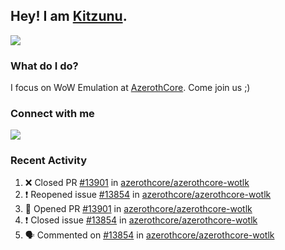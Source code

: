 ## Hey! I am [Kitzunu](https://Github.com/Kitzunu).

<!--<a href="https://github-readme-stats.kitzunu.vercel.app/api?username=Kitzunu&show_icons=true&theme=dark">
  <img align="center" src="https://github-readme-stats.kitzunu.vercel.app/api?username=Kitzunu&show_icons=true&theme=dark" />
</a>-->
<a href="https://github-readme-stats.kitzunu.vercel.app/api?username=Kitzunu&show_icons=true&theme=dark">
  <img align="center" src="https://github-readme-stats.vercel.app/api/top-langs/?username=Kitzunu&layout=compact&theme=dark" />
</a>

### What do I do?

I focus on WoW Emulation at [AzerothCore](https://Github.com/AzerothCore). Come join us ;)

### Connect with me
[![](https://img.shields.io/badge/AzerothCore%20Discord-Connect%20with%20me!-green)](https://discord.com/invite/gkt4y2x)

### Recent Activity

<!--START_SECTION:activity-->
1. ❌ Closed PR [#13901](https://github.com/azerothcore/azerothcore-wotlk/pull/13901) in [azerothcore/azerothcore-wotlk](https://github.com/azerothcore/azerothcore-wotlk)
2. ❗️ Reopened issue [#13854](https://github.com/azerothcore/azerothcore-wotlk/issues/13854) in [azerothcore/azerothcore-wotlk](https://github.com/azerothcore/azerothcore-wotlk)
3. 💪 Opened PR [#13901](https://github.com/azerothcore/azerothcore-wotlk/pull/13901) in [azerothcore/azerothcore-wotlk](https://github.com/azerothcore/azerothcore-wotlk)
4. ❗️ Closed issue [#13854](https://github.com/azerothcore/azerothcore-wotlk/issues/13854) in [azerothcore/azerothcore-wotlk](https://github.com/azerothcore/azerothcore-wotlk)
5. 🗣 Commented on [#13854](https://github.com/azerothcore/azerothcore-wotlk/issues/13854) in [azerothcore/azerothcore-wotlk](https://github.com/azerothcore/azerothcore-wotlk)
<!--END_SECTION:activity-->
